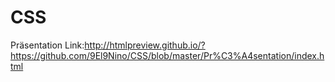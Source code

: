 # CSS
Präsentation
Link:http://htmlpreview.github.io/?https://github.com/9El9Nino/CSS/blob/master/Pr%C3%A4sentation/index.html
